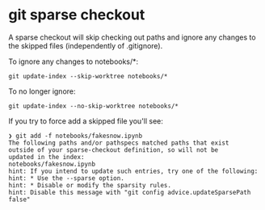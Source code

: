 # git sparse checkout

A sparse checkout will skip checking out paths and ignore any changes to the skipped files (independently of .gitignore).

To ignore any changes to notebooks/\*:

```
git update-index --skip-worktree notebooks/*
```

To no longer ignore:

```
git update-index --no-skip-worktree notebooks/*
```

If you try to force add a skipped file you'll see:

```
❯ git add -f notebooks/fakesnow.ipynb
The following paths and/or pathspecs matched paths that exist
outside of your sparse-checkout definition, so will not be
updated in the index:
notebooks/fakesnow.ipynb
hint: If you intend to update such entries, try one of the following:
hint: * Use the --sparse option.
hint: * Disable or modify the sparsity rules.
hint: Disable this message with "git config advice.updateSparsePath false"
```
